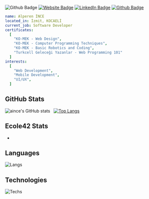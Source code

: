 ![Github Badge](https://komarev.com/ghpvc/?username=aince&color=blueviolet)
[![Website Badge](https://img.shields.io/badge/-Website-1db5e7?style=flat-quare&labelColor=1db5e7&logo=internetexplorer&logoColor=white&link=link)](https://aince.github.io)
[![LinkedIn Badge](https://img.shields.io/badge/-LinkedIn-0a66c2?style=flat-quare&labelColor=0a66c2&logo=linkedin&logoColor=white&link=link)](https://www.linkedin.com/in/alperen-ince/)
[![Github Badge](https://img.shields.io/badge/-Github-000000?style=flat-quare&labelColor=000000&logo=github&logoColor=white&link=link)](https://github.com/aince) 
```yaml
name: Alperen İNCE
located_in: İzmit, KOCAELİ
current_job: Software Developer
certificates:
  [
    "KO-MEK - Web Design",
    "KO-MEK - Computer Programming Techniques",
    "KO-MEK - Basic Robotics and Coding",
    "Turkcell Geleceği Yazanlar - Web Programming 101"
  ]
interests:
  [
    "Web Development",
    "Mobile Development",
    "UI/UX",
  ]
```
## GitHub Stats
![aince's GitHub stats](https://github-readme-stats.vercel.app/api?username=aince&show_icons=true&theme=synthwave) &nbsp;&nbsp;[![Top Langs](https://github-readme-stats.vercel.app/api/top-langs/?username=aince&layout=compact&theme=synthwave)](https://github.com/aince)
## Ecole42 Stats
-
## Languages
![Langs](https://skillicons.dev/icons?i=html,php,c,cs,py,")
## Technologies
![Techs](https://skillicons.dev/icons?i=vscode,git,vim,bash,")

